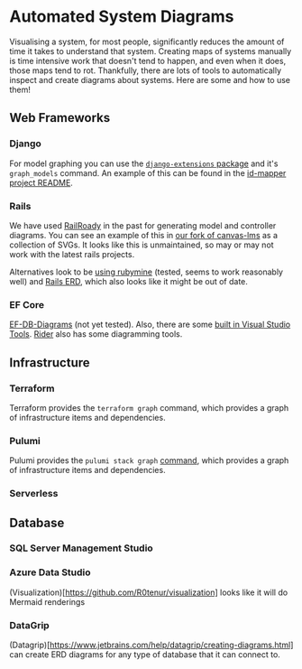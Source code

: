 # Automated System Diagrams

Visualising a system, for most people, significantly reduces the amount of time it takes to understand that system. Creating maps of systems manually is time intensive work that doesn't tend to happen, and even when it does, those maps tend to rot.  Thankfully, there are lots of tools to automatically inspect and create diagrams about systems. Here are some and how to use them!

## Web Frameworks

### Django

For model graphing you can use the [`django-extensions` package](https://django-extensions.readthedocs.io/en/latest/graph_models.html) and it's `graph_models` command. An example of this can be found in the [id-mapper project README](https://github.com/StrongMind/id-mapper/blob/master/README.md).

### Rails

We have used [RailRoady](https://github.com/danmayer/railroady) in the past for generating model and controller diagrams. You can see an example of this in [our fork of canvas-lms](https://github.com/StrongMind/canvas-lms/tree/master/doc) as a collection of SVGs. It looks like this is unmaintained, so may or may not work with the latest rails projects.

Alternatives look to be [using rubymine](https://www.jetbrains.com/help/ruby/working-with-diagrams.html) (tested, seems to work reasonably well) and [Rails ERD](https://github.com/voormedia/rails-erd), which also looks like it might be out of date.

### EF Core

[EF-DB-Diagrams](https://github.com/EvAlex/ef-db-diagrams) (not yet tested). Also, there are some [built in Visual Studio Tools](https://docs.microsoft.com/en-us/visualstudio/data-tools/entity-data-model-tools-in-visual-studio?view=vs-2022). [Rider](https://www.jetbrains.com/help/rider/Diagrams.html) also has some diagramming tools.

## Infrastructure

### Terraform

Terraform provides the `terraform graph` command, which provides a graph of infrastructure items and dependencies.

### Pulumi

Pulumi provides the `pulumi stack graph` [command](https://www.pulumi.com/docs/reference/cli/pulumi_stack_graph/), which provides a graph of infrastructure items and dependencies.

### Serverless

## Database

### SQL Server Management Studio

### Azure Data Studio

(Visualization)[https://github.com/R0tenur/visualization] looks like it will do Mermaid renderings

### DataGrip

(Datagrip)[https://www.jetbrains.com/help/datagrip/creating-diagrams.html] can create ERD diagrams for any type of database that it can connect to.

